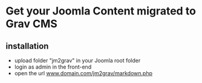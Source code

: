 # Get your Joomla Content migrated to Grav CMS

## installation

- upload folder "jm2grav" in your Joomla root folder
- login as admin in the front-end
- open the url www.domain.com/jm2grav/markdown.php



